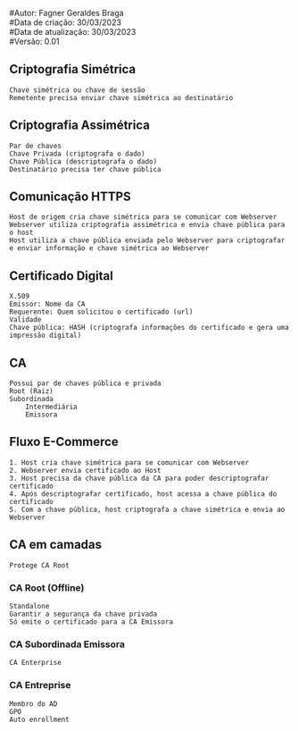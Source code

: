 #Autor: Fagner Geraldes Braga  
#Data de criação: 30/03/2023  
#Data de atualização: 30/03/2023  
#Versão: 0.01  

## Criptografia Simétrica  
	Chave simétrica ou chave de sessão
	Remetente precisa enviar chave simétrica ao destinatário 

## Criptografia Assimétrica
	Par de chaves
	Chave Privada (criptografa o dado)
	Chave Pública (descriptografa o dado)
	Destinatário precisa ter chave pública

## Comunicação HTTPS
	Host de origem cria chave simétrica para se comunicar com Webserver
	Webserver utiliza criptografia assimétrica e envia chave pública para o host
	Host utiliza a chave pública enviada pelo Webserver para criptografar e enviar informação e chave simétrica ao Webserver

## Certificado Digital
	X.509
	Emissor: Nome da CA
	Requerente: Quem solicitou o certificado (url)
	Validade
	Chave pública: HASH (criptografa informações do certificado e gera uma impressão digital)

## CA
	Possui par de chaves pública e privada
	Root (Raiz)
	Subordinada
		Intermediária
		Emissora

## Fluxo E-Commerce
	1. Host cria chave simétrica para se comunicar com Webserver
	2. Webserver envia certificado ao Host
	3. Host precisa da chave pública da CA para poder descriptografar certificado
	4. Após descriptografar certificado, host acessa a chave pública do certificado
	5. Com a chave pública, host criptografa a chave simétrica e envia ao Webserver

## CA em camadas
	Protege CA Root

### CA Root (Offline)
	Standalone
	Garantir a segurança da chave privada
	Só emite o certificado para a CA Emissora

### CA Subordinada Emissora
	CA Enterprise

### CA Entreprise
	Membro do AD
	GPO
	Auto enrollment